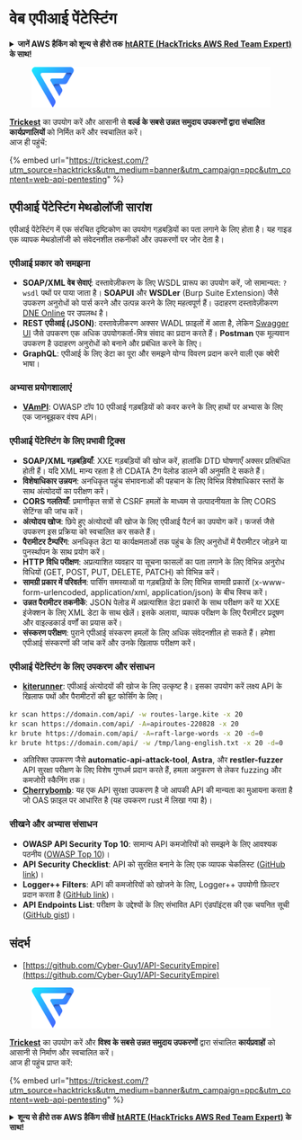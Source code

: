 # वेब एपीआई पेंटेस्टिंग

<details>

<summary><strong>जानें AWS हैकिंग को शून्य से हीरो तक</strong> <a href="https://training.hacktricks.xyz/courses/arte"><strong>htARTE (HackTricks AWS Red Team Expert)</strong></a><strong> के साथ!</strong></summary>

HackTricks का समर्थन करने के अन्य तरीके:

* अगर आप अपनी **कंपनी का विज्ञापन HackTricks में देखना चाहते हैं** या **HackTricks को PDF में डाउनलोड करना चाहते हैं** तो [**सब्सक्रिप्शन प्लान्स देखें**](https://github.com/sponsors/carlospolop)!
* [**आधिकारिक PEASS और HackTricks स्वैग**](https://peass.creator-spring.com) प्राप्त करें
* हमारे विशेष [**NFTs**](https://opensea.io/collection/the-peass-family) कलेक्शन, [**The PEASS Family**](https://opensea.io/collection/the-peass-family) खोजें
* **शामिल हों** 💬 [**डिस्कॉर्ड समूह**](https://discord.gg/hRep4RUj7f) या [**टेलीग्राम समूह**](https://t.me/peass) या हमें **ट्विटर** 🐦 [**@carlospolopm**](https://twitter.com/hacktricks\_live)** पर फॉलो** करें।
* **अपने हैकिंग ट्रिक्स साझा करें, HackTricks** को [**HackTricks**](https://github.com/carlospolop/hacktricks) और [**HackTricks Cloud**](https://github.com/carlospolop/hacktricks-cloud) github repos में PRs सबमिट करके।

</details>

<figure><img src="../../.gitbook/assets/image (45).png" alt=""><figcaption></figcaption></figure>

[**Trickest**](https://trickest.com/?utm_source=hacktricks&utm_medium=text&utm_campaign=ppc&utm_term=trickest&utm_content=web-api-pentesting) का उपयोग करें और आसानी से **वर्ल्ड के सबसे उन्नत समुदाय उपकरणों द्वारा संचालित कार्यप्रणालियों** को निर्मित करें और स्वचालित करें।\
आज ही पहुंचें:

{% embed url="https://trickest.com/?utm_source=hacktricks&utm_medium=banner&utm_campaign=ppc&utm_content=web-api-pentesting" %}

## एपीआई पेंटेस्टिंग मेथडोलॉजी सारांश

एपीआई पेंटेस्टिंग में एक संरचित दृष्टिकोण का उपयोग गड़बड़ियों का पता लगाने के लिए होता है। यह गाइड एक व्यापक मेथडोलॉजी को संवेदनशील तकनीकों और उपकरणों पर जोर देता है।

### **एपीआई प्रकार को समझना**

* **SOAP/XML वेब सेवाएं**: दस्तावेज़ीकरण के लिए WSDL प्रारूप का उपयोग करें, जो सामान्यत: `?wsdl` पथों पर पाया जाता है। **SOAPUI** और **WSDLer** (Burp Suite Extension) जैसे उपकरण अनुरोधों को पार्स करने और उत्पन्न करने के लिए महत्वपूर्ण हैं। उदाहरण दस्तावेज़ीकरण [DNE Online](http://www.dneonline.com/calculator.asmx) पर उपलब्ध है।
* **REST एपीआई (JSON)**: दस्तावेज़ीकरण अक्सर WADL फ़ाइलों में आता है, लेकिन [Swagger UI](https://swagger.io/tools/swagger-ui/) जैसे उपकरण एक अधिक उपयोगकर्ता-मित्र संवाद का प्रदान करते हैं। **Postman** एक मूल्यवान उपकरण है उदाहरण अनुरोधों को बनाने और प्रबंधित करने के लिए।
* **GraphQL**: एपीआई के लिए डेटा का पूरा और समझने योग्य विवरण प्रदान करने वाली एक क्वेरी भाषा।

### **अभ्यास प्रयोगशालाएं**

* [**VAmPI**](https://github.com/erev0s/VAmPI): OWASP टॉप 10 एपीआई गड़बड़ियों को कवर करने के लिए हाथों पर अभ्यास के लिए एक जानबूझकर वंश्य API।

### **एपीआई पेंटेस्टिंग के लिए प्रभावी ट्रिक्स**

* **SOAP/XML गड़बड़ियाँ**: XXE गड़बड़ियों की खोज करें, हालांकि DTD घोषणाएँ अक्सर प्रतिबंधित होती हैं। यदि XML मान्य रहता है तो CDATA टैग पेलोड डालने की अनुमति दे सकते हैं।
* **विशेषाधिकार उन्नयन**: अनधिकृत पहुंच संभावनाओं की पहचान के लिए विभिन्न विशेषाधिकार स्तरों के साथ अंत्योदयों का परीक्षण करें।
* **CORS गलतियाँ**: प्रमाणीकृत सत्रों से CSRF हमलों के माध्यम से उत्पादनीयता के लिए CORS सेटिंग्स की जांच करें।
* **अंत्योदय खोज**: छिपे हुए अंत्योदयों की खोज के लिए एपीआई पैटर्न का उपयोग करें। फजर्स जैसे उपकरण इस प्रक्रिया को स्वचालित कर सकते हैं।
* **पैरामीटर टैम्परिंग**: अनधिकृत डेटा या कार्यक्षमताओं तक पहुंच के लिए अनुरोधों में पैरामीटर जोड़ने या पुनर्स्थापन के साथ प्रयोग करें।
* **HTTP विधि परीक्षण**: अप्रत्याशित व्यवहार या सूचना फासलों का पता लगाने के लिए विभिन्न अनुरोध विधियों (GET, POST, PUT, DELETE, PATCH) को विभिन्न करें।
* **सामग्री प्रकार में परिवर्तन**: पार्सिंग समस्याओं या गड़बड़ियों के लिए विभिन्न सामग्री प्रकारों (x-www-form-urlencoded, application/xml, application/json) के बीच स्विच करें।
* **उन्नत पैरामीटर तकनीकें**: JSON पेलोड में अप्रत्याशित डेटा प्रकारों के साथ परीक्षण करें या XXE इंजेक्शन के लिए XML डेटा के साथ खेलें। इसके अलावा, व्यापक परीक्षण के लिए पैरामीटर प्रदूषण और वाइल्डकार्ड वर्णों का प्रयास करें।
* **संस्करण परीक्षण**: पुराने एपीआई संस्करण हमलों के लिए अधिक संवेदनशील हो सकते हैं। हमेशा एपीआई संस्करणों की जांच करें और उनके खिलाफ परीक्षण करें।

### **एपीआई पेंटेस्टिंग के लिए उपकरण और संसाधन**

* [**kiterunner**](https://github.com/assetnote/kiterunner): एपीआई अंत्योदयों की खोज के लिए उत्कृष्ट है। इसका उपयोग करें लक्ष्य API के खिलाफ पथों और पैरामीटरों की ब्रूट फोर्सिंग के लिए।
```bash
kr scan https://domain.com/api/ -w routes-large.kite -x 20
kr scan https://domain.com/api/ -A=apiroutes-220828 -x 20
kr brute https://domain.com/api/ -A=raft-large-words -x 20 -d=0
kr brute https://domain.com/api/ -w /tmp/lang-english.txt -x 20 -d=0
```
* अतिरिक्त उपकरण जैसे **automatic-api-attack-tool**, **Astra**, और **restler-fuzzer** API सुरक्षा परीक्षण के लिए विशेष गुणधर्म प्रदान करते हैं, हमला अनुकरण से लेकर fuzzing और कमजोरी स्कैनिंग तक।
* [**Cherrybomb**](https://github.com/blst-security/cherrybomb): यह एक API सुरक्षा उपकरण है जो आपकी API की मान्यता का मुआयना करता है जो OAS फ़ाइल पर आधारित है (यह उपकरण rust में लिखा गया है)।

### **सीखने और अभ्यास संसाधन**

* **OWASP API Security Top 10**: सामान्य API कमजोरियों को समझने के लिए आवश्यक पठनीय ([OWASP Top 10](https://github.com/OWASP/API-Security/blob/master/2019/en/dist/owasp-api-security-top-10.pdf))।
* **API Security Checklist**: API को सुरक्षित बनाने के लिए एक व्यापक चेकलिस्ट ([GitHub link](https://github.com/shieldfy/API-Security-Checklist))।
* **Logger++ Filters**: API की कमजोरियों को खोजने के लिए, Logger++ उपयोगी फ़िल्टर प्रदान करता है ([GitHub link](https://github.com/bnematzadeh/LoggerPlusPlus-API-Filters))।
* **API Endpoints List**: परीक्षण के उद्देश्यों के लिए संभावित API एंडपॉइंट्स की एक चयनित सूची ([GitHub gist](https://gist.github.com/yassineaboukir/8e12adefbd505ef704674ad6ad48743d))।

## संदर्भ

* [https://github.com/Cyber-Guy1/API-SecurityEmpire](https://github.com/Cyber-Guy1/API-SecurityEmpire)

<figure><img src="../../.gitbook/assets/image (45).png" alt=""><figcaption></figcaption></figure>

[**Trickest**](https://trickest.com/?utm_source=hacktricks&utm_medium=text&utm_campaign=ppc&utm_term=trickest&utm_content=web-api-pentesting) का उपयोग करें और **विश्व के सबसे उन्नत समुदाय उपकरणों** द्वारा संचालित **कार्यप्रवाहों** को आसानी से निर्माण और स्वचालित करें।\
आज ही पहुंच प्राप्त करें:

{% embed url="https://trickest.com/?utm_source=hacktricks&utm_medium=banner&utm_campaign=ppc&utm_content=web-api-pentesting" %}

<details>

<summary><strong>शून्य से हीरो तक AWS हैकिंग सीखें</strong> <a href="https://training.hacktricks.xyz/courses/arte"><strong>htARTE (HackTricks AWS Red Team Expert)</strong></a><strong> के साथ!</strong></summary>

HackTricks का समर्थन करने के अन्य तरीके:

* यदि आप अपनी कंपनी का विज्ञापन HackTricks में देखना चाहते हैं या **PDF में HackTricks डाउनलोड** करना चाहते हैं तो [**सदस्यता योजनाएँ**](https://github.com/sponsors/carlospolop) देखें!
* [**आधिकारिक PEASS & HackTricks स्वैग**](https://peass.creator-spring.com) प्राप्त करें
* हमारे विशेष [**NFTs**](https://opensea.io/collection/the-peass-family) कलेक्शन [**The PEASS Family**](https://opensea.io/collection/the-peass-family) खोजें
* **शामिल हों** 💬 [**डिस्कॉर्ड समूह**](https://discord.gg/hRep4RUj7f) या [**टेलीग्राम समूह**](https://t.me/peass) या हमें **ट्विटर** 🐦 [**@carlospolopm**](https://twitter.com/hacktricks\_live)** पर फ़ॉलो** करें।
* **अपने हैकिंग ट्रिक्स साझा करें** हैकट्रिक्स और हैकट्रिक्स क्लाउड github रेपो में PR जमा करके।

</details>
